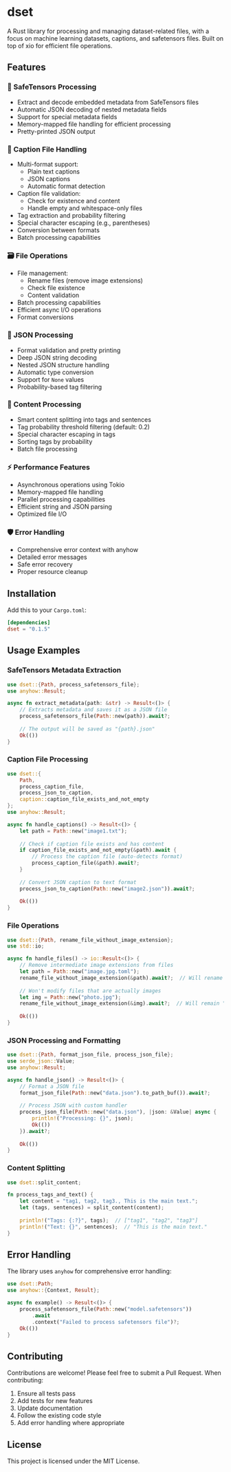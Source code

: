 # dset

A Rust library for processing and managing dataset-related files, with a focus on machine learning datasets, captions, and safetensors files. Built on top of xio for efficient file operations.

## Features

### 🔧 SafeTensors Processing

- Extract and decode embedded metadata from SafeTensors files
- Automatic JSON decoding of nested metadata fields
- Support for special metadata fields
- Memory-mapped file handling for efficient processing
- Pretty-printed JSON output

### 📝 Caption File Handling

- Multi-format support:
  - Plain text captions
  - JSON captions
  - Automatic format detection
- Caption file validation:
  - Check for existence and content
  - Handle empty and whitespace-only files
- Tag extraction and probability filtering
- Special character escaping (e.g., parentheses)
- Conversion between formats
- Batch processing capabilities

### 🗃️ File Operations

- File management:
  - Rename files (remove image extensions)
  - Check file existence
  - Content validation
- Batch processing capabilities
- Efficient async I/O operations
- Format conversions

### 🔢 JSON Processing

- Format validation and pretty printing
- Deep JSON string decoding
- Nested JSON structure handling
- Automatic type conversion
- Support for `None` values
- Probability-based tag filtering

### 🎯 Content Processing

- Smart content splitting into tags and sentences
- Tag probability threshold filtering (default: 0.2)
- Special character escaping in tags
- Sorting tags by probability
- Batch file processing

### ⚡ Performance Features

- Asynchronous operations using Tokio
- Memory-mapped file handling
- Parallel processing capabilities
- Efficient string and JSON parsing
- Optimized file I/O

### 🛡️ Error Handling

- Comprehensive error context with anyhow
- Detailed error messages
- Safe error recovery
- Proper resource cleanup

## Installation

Add this to your `Cargo.toml`:

```toml
[dependencies]
dset = "0.1.5"
```

## Usage Examples

### SafeTensors Metadata Extraction

```rust
use dset::{Path, process_safetensors_file};
use anyhow::Result;

async fn extract_metadata(path: &str) -> Result<()> {
    // Extracts metadata and saves it as a JSON file
    process_safetensors_file(Path::new(path)).await?;
    
    // The output will be saved as "{path}.json"
    Ok(())
}
```

### Caption File Processing

```rust
use dset::{
    Path,
    process_caption_file,
    process_json_to_caption,
    caption::caption_file_exists_and_not_empty
};
use anyhow::Result;

async fn handle_captions() -> Result<()> {
    let path = Path::new("image1.txt");
    
    // Check if caption file exists and has content
    if caption_file_exists_and_not_empty(&path).await {
        // Process the caption file (auto-detects format)
        process_caption_file(&path).await?;
    }
    
    // Convert JSON caption to text format
    process_json_to_caption(Path::new("image2.json")).await?;
    
    Ok(())
}
```

### File Operations

```rust
use dset::{Path, rename_file_without_image_extension};
use std::io;

async fn handle_files() -> io::Result<()> {
    // Remove intermediate image extensions from files
    let path = Path::new("image.jpg.toml");
    rename_file_without_image_extension(&path).await?;  // Will rename to "image.toml"
    
    // Won't modify files that are actually images
    let img = Path::new("photo.jpg");
    rename_file_without_image_extension(&img).await?;  // Will remain "photo.jpg"
    
    Ok(())
}
```

### JSON Processing and Formatting

```rust
use dset::{Path, format_json_file, process_json_file};
use serde_json::Value;
use anyhow::Result;

async fn handle_json() -> Result<()> {
    // Format a JSON file
    format_json_file(Path::new("data.json").to_path_buf()).await?;
    
    // Process JSON with custom handler
    process_json_file(Path::new("data.json"), |json: &Value| async {
        println!("Processing: {}", json);
        Ok(())
    }).await?;
    
    Ok(())
}
```

### Content Splitting

```rust
use dset::split_content;

fn process_tags_and_text() {
    let content = "tag1, tag2, tag3., This is the main text.";
    let (tags, sentences) = split_content(content);
    
    println!("Tags: {:?}", tags);  // ["tag1", "tag2", "tag3"]
    println!("Text: {}", sentences);  // "This is the main text."
}
```

## Error Handling

The library uses `anyhow` for comprehensive error handling:

```rust
use dset::Path;
use anyhow::{Context, Result};

async fn example() -> Result<()> {
    process_safetensors_file(Path::new("model.safetensors"))
        .await
        .context("Failed to process safetensors file")?;
    Ok(())
}
```

## Contributing

Contributions are welcome! Please feel free to submit a Pull Request. When contributing:

1. Ensure all tests pass
2. Add tests for new features
3. Update documentation
4. Follow the existing code style
5. Add error handling where appropriate

## License

This project is licensed under the MIT License.
